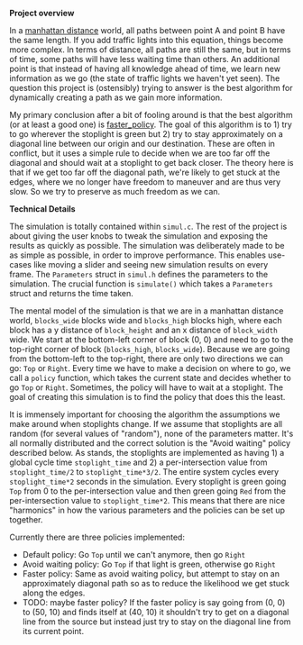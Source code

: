 **Project overview**

In a [manhattan distance](https://en.wikipedia.org/wiki/Taxicab_geometry) world, all paths between point A and point B have the same length. If you add traffic lights into this equation, things become more complex. In terms of distance, all paths are still the same, but in terms of time, some paths will have less waiting time than others. An additional point is that instead of having all knowledge ahead of time, we learn new information as we go (the state of traffic lights we haven't yet seen). The question this project is (ostensibly) trying to answer is the best algorithm for dynamically creating a path as we gain more information.

My primary conclusion after a bit of fooling around is that the best algorithm (or at least a good one) is [faster_policy](https://github.com/sophiawisdom/Stimulator/blob/master/Stimulator/Simul.c#L172). The goal of this algorithm is to 1) try to go wherever the stoplight is green but 2) try to stay approximately on a diagonal line between our origin and our destination. These are often in conflict, but it uses a simple rule to decide when we are too far off the diagonal and should wait at a stoplight to get back closer. The theory here is that if we get too far off the diagonal path, we're likely to get stuck at the edges, where we no longer have freedom to maneuver and are thus very slow. So we try to preserve as much freedom as we can.

**Technical Details**

The simulation is totally contained within `simul.c`.  The rest of the project is about giving the user knobs to tweak the simulation and exposing the results as quickly as possible. The simulation was deliberately made to be as simple as possible, in order to improve performance. This enables use-cases like moving a slider and seeing new simulation results on every frame. The `Parameters` struct in `simul.h` defines the parameters to the simulation. The crucial function is `simulate()` which takes a `Parameters` struct and returns the time taken.

The mental model of the simulation is that we are in a manhattan distance world, `blocks_wide` blocks wide and `blocks_high` blocks high, where each block has a y distance of `block_height` and an x distance of  `block_width` wide. We start at the bottom-left corner of block (0, 0) and need to go to the top-right corner of block (`blocks_high`, `blocks_wide`). Because we are going from the bottom-left to the top-right, there are only two directions we can go: `Top` or `Right`. Every time we have to make a decision on where to go, we call a `policy` function, which takes the current state and decides whether to go `Top` or `Right`. Sometimes, the policy will have to wait at a stoplight. The goal of creating this simulation is to find the policy that does this the least.

It is immensely important for choosing the algorithm the assumptions we make around when stoplights change. If we assume that stoplights are all random (for several values of "random"), none of the parameters matter. It's all normally distributed and the correct solution is the "Avoid waiting" policy described below. As stands, the stoplights are implemented as having 1) a global cycle time `stoplight_time` and 2) a per-intersection value from `stoplight_time/2` to `stoplight_time*3/2`. The entire system cycles every `stoplight_time*2` seconds in the simulation. Every stoplight is green going `Top` from 0 to the per-intersection value and then green going `Red` from the per-intersection value to `stoplight_time*2`. This means that there are nice "harmonics" in how the various parameters and the policies can be set up together.

Currently there are three policies implemented:
* Default policy: Go `Top` until we can't anymore, then go `Right`
* Avoid waiting policy: Go `Top` if that light is green, otherwise go `Right`
* Faster policy: Same as avoid waiting policy, but attempt to stay on an approximately diagonal path so as to reduce the likelihood we get stuck along the edges.
* TODO: maybe faster policy? If the faster policy is say going from (0, 0) to (50, 10) and finds itself at (40, 10) it shouldn't try to get on a diagonal line from the source but instead just try to stay on the diagonal line from its current point.
